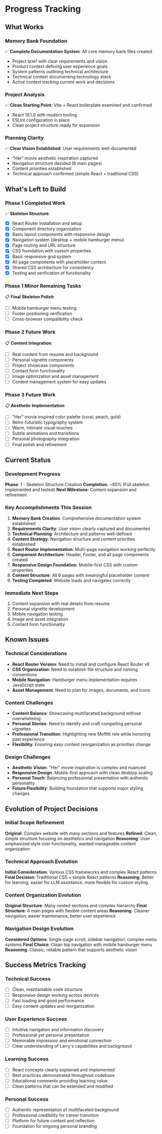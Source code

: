 # Progress Tracking

## What Works

### Memory Bank Foundation
✅ **Complete Documentation System**: All core memory bank files created
- Project brief with clear requirements and vision
- Product context defining user experience goals
- System patterns outlining technical architecture
- Technical context documenting technology stack
- Active context tracking current work and decisions

### Project Analysis
✅ **Clean Starting Point**: Vite + React boilerplate examined and confirmed
- React 19.1.0 with modern tooling
- ESLint configuration in place
- Clean project structure ready for expansion

### Planning Clarity
✅ **Clear Vision Established**: User requirements well-documented
- "Her" movie aesthetic inspiration captured
- Navigation structure decided (6 main pages)
- Content priorities established
- Technical approach confirmed (simple React + traditional CSS)

## What's Left to Build

### Phase 1 Completed Work
✅ **Skeleton Structure**:
- [x] React Router installation and setup
- [x] Component directory organization
- [x] Basic layout components with responsive design
- [x] Navigation system (desktop + mobile hamburger menu)
- [x] Page routing and URL structure
- [x] CSS foundation with custom properties
- [x] Basic responsive grid system
- [x] All page components with placeholder content
- [x] Shared CSS architecture for consistency
- [x] Testing and verification of functionality

### Phase 1 Minor Remaining Tasks
📋 **Final Skeleton Polish**:
- [ ] Mobile hamburger menu testing
- [ ] Footer positioning verification
- [ ] Cross-browser compatibility check

### Phase 2 Future Work
📋 **Content Integration**:
- [ ] Real content from resume and background
- [ ] Personal vignette components
- [ ] Project showcase components
- [ ] Contact form functionality
- [ ] Image optimization and asset management
- [ ] Content management system for easy updates

### Phase 3 Future Work
📋 **Aesthetic Implementation**:
- [ ] "Her" movie inspired color palette (coral, peach, gold)
- [ ] Retro-futuristic typography system
- [ ] Warm, intimate visual touches
- [ ] Subtle animations and transitions
- [ ] Personal photography integration
- [ ] Final polish and refinement

## Current Status

### Development Progress
**Phase**: 1 - Skeleton Structure Creation
**Completion**: ~85% (Full skeleton implemented and tested)
**Next Milestone**: Content expansion and refinement

### Key Accomplishments This Session
1. **Memory Bank Creation**: Comprehensive documentation system established
2. **Requirements Clarity**: User vision clearly captured and documented
3. **Technical Planning**: Architecture and patterns well-defined
4. **Content Strategy**: Navigation structure and content priorities established
5. **React Router Implementation**: Multi-page navigation working perfectly
6. **Component Architecture**: Header, Footer, and all page components created
7. **Responsive Design Foundation**: Mobile-first CSS with custom properties
8. **Content Structure**: All 6 pages with meaningful placeholder content
9. **Testing Completed**: Website loads and navigates correctly

### Immediate Next Steps
1. Content expansion with real details from resume
2. Personal vignette development
3. Mobile navigation testing
4. Image and asset integration
5. Contact form functionality

## Known Issues

### Technical Considerations
- **React Router Version**: Need to install and configure React Router v6
- **CSS Organization**: Need to establish file structure and naming conventions
- **Mobile Navigation**: Hamburger menu implementation requires JavaScript state
- **Asset Management**: Need to plan for images, documents, and icons

### Content Challenges
- **Content Balance**: Showcasing multifaceted background without overwhelming
- **Personal Stories**: Need to identify and craft compelling personal vignettes
- **Professional Transition**: Highlighting new Moffitt role while honoring past experience
- **Flexibility**: Ensuring easy content reorganization as priorities change

### Design Challenges
- **Aesthetic Vision**: "Her" movie inspiration is complex and nuanced
- **Responsive Design**: Mobile-first approach with clean desktop scaling
- **Personal Touch**: Balancing professional presentation with authentic personality
- **Future Flexibility**: Building foundation that supports major styling changes

## Evolution of Project Decisions

### Initial Scope Refinement
**Original**: Complex website with many sections and features
**Refined**: Clean, simple structure focusing on aesthetics and navigation
**Reasoning**: User emphasized style over functionality, wanted manageable content organization

### Technical Approach Evolution
**Initial Consideration**: Various CSS frameworks and complex React patterns
**Final Decision**: Traditional CSS + simple React patterns
**Reasoning**: Better for learning, easier for LLM assistance, more flexible for custom styling

### Content Organization Evolution
**Original Structure**: Many nested sections and complex hierarchy
**Final Structure**: 6 main pages with flexible content areas
**Reasoning**: Cleaner navigation, easier maintenance, better user experience

### Navigation Design Evolution
**Considered Options**: Single-page scroll, sidebar navigation, complex menu systems
**Final Choice**: Clean top navigation with mobile hamburger menu
**Reasoning**: Classic, reliable pattern that supports aesthetic vision

## Success Metrics Tracking

### Technical Success
- [ ] Clean, maintainable code structure
- [ ] Responsive design working across devices
- [ ] Fast loading and good performance
- [ ] Easy content updates and reorganization

### User Experience Success
- [ ] Intuitive navigation and information discovery
- [ ] Professional yet personal presentation
- [ ] Memorable impression and emotional connection
- [ ] Clear understanding of Larry's capabilities and background

### Learning Success
- [ ] React concepts clearly explained and implemented
- [ ] Best practices demonstrated throughout codebase
- [ ] Educational comments providing learning value
- [ ] Clean patterns that can be extended and modified

### Personal Success
- [ ] Authentic representation of multifaceted background
- [ ] Professional credibility for career transition
- [ ] Platform for future content and reflection
- [ ] Foundation for ongoing personal branding
